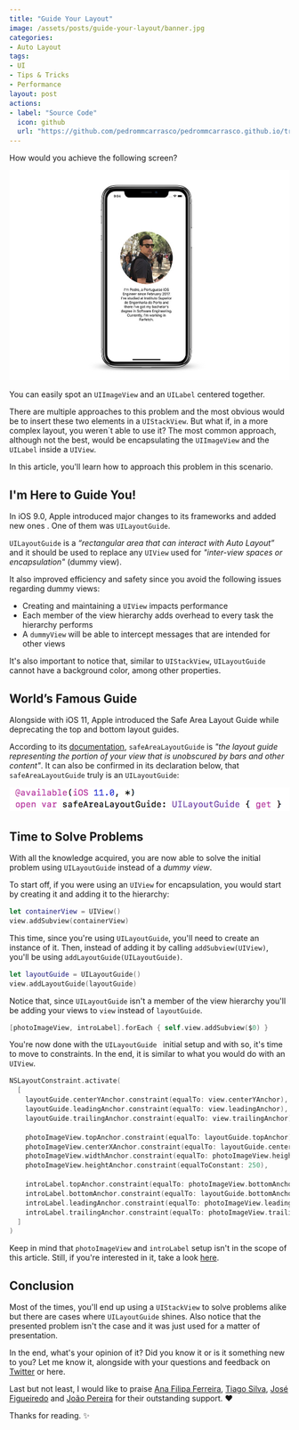```yaml
---
title: "Guide Your Layout"
image: /assets/posts/guide-your-layout/banner.jpg
categories:
- Auto Layout
tags:
- UI
- Tips & Tricks
- Performance
layout: post
actions:
- label: "Source Code"
  icon: github
  url: "https://github.com/pedrommcarrasco/pedrommcarrasco.github.io/tree/master/Articles-Source-Code/Guide%20your%20layout/GuideYourLayout.playground"
---
```


How would you achieve the following screen? 

![](https://github.com/pedrommcarrasco/pedrommcarrasco.github.io/blob/master/assets/posts/guide-your-layout/goal.jpg?raw=true)

You can easily spot an `UIImageView` and an `UILabel` centered together. 

There are multiple approaches to this problem and the most obvious would be to insert these two elements in a `UIStackView`. But what if, in a more complex layout, you weren´t able to use it? The most common approach, although not the best, would be encapsulating the `UIImageView` and the `UILabel` inside a `UIView`.

In this article, you'll learn how to approach this problem in this scenario.

## I'm Here to Guide You!
In iOS 9.0, Apple introduced major changes to its frameworks and added new ones
. One of them was `UILayoutGuide`.

 `UILayoutGuide` is a *“rectangular area that can interact with Auto Layout”* and it should be used to replace any `UIView` used for *"inter-view spaces or encapsulation"* (dummy view).

It also improved efficiency and safety since you avoid the following issues regarding dummy views:

* Creating and maintaining a `UIView` impacts performance
* Each member of the view hierarchy adds overhead to every task the hierarchy performs
* A `dummyView` will be able to intercept messages that are intended for other views

It's also important to notice that, similar to `UIStackView`, `UILayoutGuide` cannot have a background color, among other properties.

## World’s Famous Guide

Alongside with iOS 11, Apple introduced the Safe Area Layout Guide while deprecating the top and bottom layout guides.

According to its [documentation](https://developer.apple.com/documentation/uikit/uiview/2891102-safearealayoutguide), `safeAreaLayoutGuide` is *"the layout guide representing the portion of your view that is unobscured by bars and other content"*. It can also be confirmed in its declaration below, that `safeAreaLayoutGuide` truly is an `UILayoutGuide`:

![](https://github.com/pedrommcarrasco/pedrommcarrasco.github.io/blob/master/assets/posts/guide-your-layout/safeAreaDeclaration.png?raw=true)

## Time to Solve Problems

With all the knowledge acquired, you are now able to solve the initial problem using `UILayoutGuide` instead of a *dummy view*.

To start off, if you were using an `UIView` for encapsulation, you would start by creating it and adding it to the hierarchy:

```swift
let containerView = UIView()
view.addSubview(containerView)
```

This time, since you're using `UILayoutGuide`, you'll need to create an instance of it. Then, instead of adding it by calling `addSubview(UIView)`, you'll be using `addLayoutGuide(UILayoutGuide)`.

```swift
let layoutGuide = UILayoutGuide()
view.addLayoutGuide(layoutGuide)
```

Notice that, since `UILayoutGuide` isn't a member of the view hierarchy you'll be adding your views to `view` instead of `layoutGuide`.

```swift
[photoImageView, introLabel].forEach { self.view.addSubview($0) }
```

You're now done with the `UILayoutGuide ` initial setup and with so, it's time to move to constraints. In the end, it is similar to what you would do with an `UIView`.

```swift
NSLayoutConstraint.activate(
  [
    layoutGuide.centerYAnchor.constraint(equalTo: view.centerYAnchor),
    layoutGuide.leadingAnchor.constraint(equalTo: view.leadingAnchor),
    layoutGuide.trailingAnchor.constraint(equalTo: view.trailingAnchor),
                
    photoImageView.topAnchor.constraint(equalTo: layoutGuide.topAnchor),     
    photoImageView.centerXAnchor.constraint(equalTo: layoutGuide.centerXAnchor),
    photoImageView.widthAnchor.constraint(equalTo: photoImageView.heightAnchor),
    photoImageView.heightAnchor.constraint(equalToConstant: 250),
                
    introLabel.topAnchor.constraint(equalTo: photoImageView.bottomAnchor, constant: 16),
    introLabel.bottomAnchor.constraint(equalTo: layoutGuide.bottomAnchor),
    introLabel.leadingAnchor.constraint(equalTo: photoImageView.leadingAnchor),
    introLabel.trailingAnchor.constraint(equalTo: photoImageView.trailingAnchor)
  ]
)
```

Keep in mind that `photoImageView` and `introLabel` setup isn't in the scope of this article. Still, if you're interested in it, take a look [here](https://github.com/pedrommcarrasco/pedrommcarrasco.github.io/tree/master/Articles-Source-Code/Guide%20your%20layout/GuideYourLayout.playground).

## Conclusion

Most of the times, you'll end up using a `UIStackView` to solve problems alike but there are cases where `UILayoutGuide` shines. Also notice that the presented problem isn't the case and it was just used for a matter of presentation.

In the end, what's your opinion of it? Did you know it or is it something new to you? Let me know it, alongside with your questions and feedback on [Twitter](https://twitter.com/) or here.

Last but not least, I would like to praise [Ana Filipa Ferreira](https://twitter.com/anafpf3), [Tiago Silva](https://twitter.com/tiagomssilvaa), [José Figueiredo](https://twitter.com/ZeMiguelFig) and [João Pereira](https://twitter.com/NSMyself) for their outstanding support. ❤️

Thanks for reading. ✨
